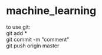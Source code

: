 # machine_learning

to use git: <br />
git add * <br />
git commit -m "comment" <br />
git push origin master <br />